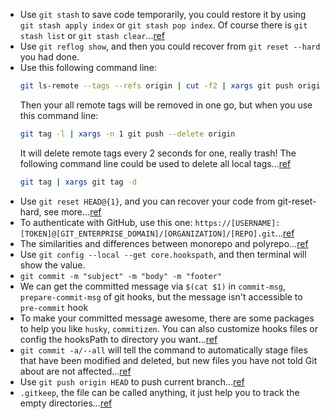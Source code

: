 - Use `git stash` to save code temporarily, you could restore it by using `git stash apply index` or `git stash pop index`. Of course there is `git stash list` or `git stash clear`...[ref](https://www.git-scm.com/docs/git-stash)
- Use `git reflog show`, and then you could recover from `git reset --hard` you had done.
- Use this following command line:
  ```bash
  git ls-remote --tags --refs origin | cut -f2 | xargs git push origin --delete
  ```
  Then your all remote tags will be removed in one go, but when you use this command line:
  ```bash
  git tag -l | xargs -n 1 git push --delete origin
  ```
  It will delete remote tags every 2 seconds for one, really trash! The following command line could be used to delete all local tags...[ref](https://stackoverflow.com/questions/19542301/delete-all-tags-from-a-git-repository)
  ```bash
  git tag | xargs git tag -d
  ```
- Use `git reset HEAD@{1}`, and you can recover your code from git-reset-hard, see more...[ref](https://stackoverflow.com/questions/5788037/recover-from-git-reset-hard)
- To authenticate with GitHub, use this one: `https://[USERNAME]:[TOKEN]@[GIT_ENTERPRISE_DOMAIN]/[ORGANIZATION]/[REPO].git`...[ref](https://stackoverflow.com/questions/18935539/authenticate-with-github-using-a-token?answertab=votes#tab-top)
- The similarities and differences between monorepo and polyrepo...[ref](https://github.com/joelparkerhenderson/monorepo_vs_polyrepo)
- Use `git config --local --get core.hookspath`, and then terminal will show the value.
- `git commit -m "subject" -m "body" -m "footer"`
- We can get the committed message via `$(cat $1)` in `commit-msg`, `prepare-commit-msg` of git hooks, but the message isn't accessible to `pre-commit` hook
- To make your committed message awesome, there are some packages to help you like `husky`, `commitizen`. You can also customize hooks files or config the hooksPath to directory you want...[ref](https://backlog.com/blog/git-commit-messages-bold-daring/)
- `git commit -a/--all` will tell the command to automatically stage files that have been modified and deleted, but new files you have not told Git about are not affected...[ref](https://git-scm.com/docs/git-commit/en)
- Use `git push origin HEAD` to push current branch...[ref](https://stackoverflow.com/questions/14031970/git-push-current-branch-shortcut)
- `.gitkeep`, the file can be called anything, it just help you to track the empty directories...[ref](https://stackoverflow.com/questions/7229885/what-are-the-differences-between-gitignore-and-gitkeep)
